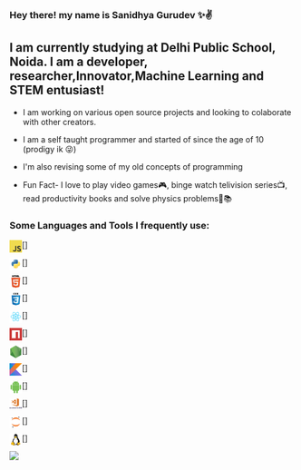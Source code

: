 ### Hey there! my name is Sanidhya Gurudev ✨✌

## I am currently studying at Delhi Public School, Noida. I am a developer, researcher,Innovator,Machine Learning and STEM entusiast!

- I am working on various open source projects and looking to colaborate with other creators.

- I am a self taught programmer and started of since the age of 10 (prodigy ik 😜)
- I'm also revising some of my old concepts of programming
- Fun Fact- I love to play video games🎮, binge watch telivision series📺, read productivity books and solve physics problems🔭📚 

### Some Languages and Tools I frequently use:

[<img align = "left" alt="Javascript" width="22px" src="https://raw.githubusercontent.com/github/explore/80688e429a7d4ef2fca1e82350fe8e3517d3494d/topics/javascript/javascript.png">]

[<img align = "left" alt = "Python" width = "22px" src = "https://raw.githubusercontent.com/github/explore/80688e429a7d4ef2fca1e82350fe8e3517d3494d/topics/python/python.png">]

[<img align = "left" alt = "HTML5" width = "22px" src = "https://raw.githubusercontent.com/github/explore/80688e429a7d4ef2fca1e82350fe8e3517d3494d/topics/html/html.png">]

[<img align = "left" alt = "CSS3" width = "22px" src = "https://raw.githubusercontent.com/github/explore/80688e429a7d4ef2fca1e82350fe8e3517d3494d/topics/css/css.png">]

[<img align = "left" alt = "React" width = "22px"  src = "https://raw.githubusercontent.com/github/explore/80688e429a7d4ef2fca1e82350fe8e3517d3494d/topics/react/react.png">]

[<img align ="left" alt="NPM.js" width="22px" src = "https://raw.githubusercontent.com/github/explore/80688e429a7d4ef2fca1e82350fe8e3517d3494d/topics/npm/npm.png">]

[<img align ="left" alt = "Node.js" width = "22px" src = "https://raw.githubusercontent.com/github/explore/80688e429a7d4ef2fca1e82350fe8e3517d3494d/topics/nodejs/nodejs.png">]

[<img align = "left" alt = "Kotlin" width="22px" src = "https://raw.githubusercontent.com/github/explore/80688e429a7d4ef2fca1e82350fe8e3517d3494d/topics/kotlin/kotlin.png">]

[<img align = "left" alt = "Android Studio" width="22px" src = "https://raw.githubusercontent.com/github/explore/80688e429a7d4ef2fca1e82350fe8e3517d3494d/topics/android/android.png">]


[<img align = "left" alt = "Visual Studio Code" width="22px" src = "https://raw.githubusercontent.com/viatsko/awesome-vscode/master/awesome-vscode-logo.png">]

[<img align = "left" alt = "Jupyter Notebook" width="22px" src = "https://raw.githubusercontent.com/github/explore/80688e429a7d4ef2fca1e82350fe8e3517d3494d/topics/jupyter-notebook/jupyter-notebook.png">]

[<img align = "left" alt = "linux" width="22px" src = "https://raw.githubusercontent.com/github/explore/80688e429a7d4ef2fca1e82350fe8e3517d3494d/topics/linux/linux.png" >]

<img src = "https://github-readme-stats.vercel.app/api?username=sanidhyagurudev&&show_icons=true&title_color=ffffff&icon_color=bb2acf&text_color=daf7dc&bg_color=151515">
